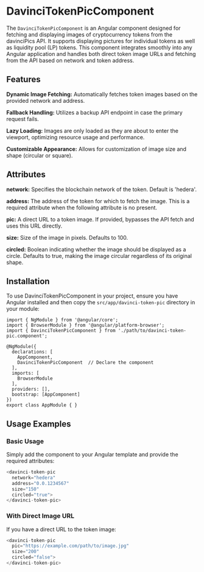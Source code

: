 # DavinciTokenPicComponent

The `DavinciTokenPicComponent` is an Angular component designed for fetching and displaying images of cryptocurrency tokens from the davinciPics API. It supports displaying pictures for individual tokens as well as liquidity pool (LP) tokens. This component integrates smoothly into any Angular application and handles both direct token image URLs and fetching from the API based on network and token address.

## Features

**Dynamic Image Fetching:** Automatically fetches token images based on the provided network and address.

**Fallback Handling:** Utilizes a backup API endpoint in case the primary request fails.

**Lazy Loading:** Images are only loaded as they are about to enter the viewport, optimizing resource usage and performance.

**Customizable Appearance:** Allows for customization of image size and shape (circular or square).

## Attributes

**network:** Specifies the blockchain network of the token. Default is 'hedera'.

**address:** The address of the token for which to fetch the image. This is a required attribute when the following attribute is no present.

**pic:** A direct URL to a token image. If provided, bypasses the API fetch and uses this URL directly.

**size:** Size of the image in pixels. Defaults to 100.

**circled:** Boolean indicating whether the image should be displayed as a circle. Defaults to true, making the image circular regardless of its original shape.

## Installation

To use DavinciTokenPicComponent in your project, ensure you have Angular installed and then copy the `src/app/davinci-token-pic` directory in your module:

```JAVSCRIPT
import { NgModule } from '@angular/core';
import { BrowserModule } from '@angular/platform-browser';
import { DavinciTokenPicComponent } from './path/to/davinci-token-pic.component';

@NgModule({
  declarations: [
    AppComponent,
    DavinciTokenPicComponent  // Declare the component
  ],
  imports: [
    BrowserModule
  ],
  providers: [],
  bootstrap: [AppComponent]
})
export class AppModule { }

```

## Usage Examples

### Basic Usage

Simply add the component to your Angular template and provide the required attributes:

```JAVASCRIPT
<davinci-token-pic
  network="hedera"
  address="0.0.1234567"
  size="150"
  circled="true">
</davinci-token-pic>
```

### With Direct Image URL

If you have a direct URL to the token image:

```JAVASCRIPT
<davinci-token-pic
  pic="https://example.com/path/to/image.jpg"
  size="200"
  circled="false">
</davinci-token-pic>

```
